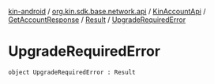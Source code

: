 [kin-android](../../../../index.md) / [org.kin.sdk.base.network.api](../../../index.md) / [KinAccountApi](../../index.md) / [GetAccountResponse](../index.md) / [Result](index.md) / [UpgradeRequiredError](./-upgrade-required-error.md)

# UpgradeRequiredError

`object UpgradeRequiredError : Result`
